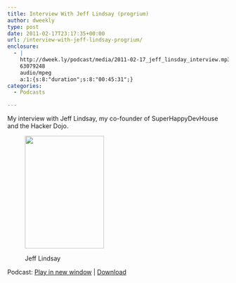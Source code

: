 ```yaml
---
title: Interview With Jeff Lindsay (progrium)
author: dweekly
type: post
date: 2011-02-17T23:17:35+00:00
url: /interview-with-jeff-lindsay-progrium/
enclosure:
  - |
    http://dweek.ly/podcast/media/2011-02-17_jeff_linsday_interview.mp3
    63079248
    audio/mpeg
    a:1:{s:8:"duration";s:8:"00:45:31";}
categories:
  - Podcasts

---
```

My interview with Jeff Lindsay, my co-founder of SuperHappyDevHouse and the Hacker Dojo.<figure id="attachment_454" style="width: 180px" class="wp-caption alignnone">

[<img class="size-full wp-image-454" title="2011-02-17_jeff_linsday_interview" src="http://blog.dweek.ly/wp-content/uploads/2012/02/2011-02-17_jeff_linsday_interview.jpeg" alt="" width="180" height="256" />][1]<figcaption class="wp-caption-text">Jeff Lindsay</figcaption></figure> 

<div class="powerpress_player" id="powerpress_player_9892">
</div>

<p class="powerpress_links powerpress_links_mp3">
  Podcast: <a href="http://dweek.ly/podcast/media/2011-02-17_jeff_linsday_interview.mp3" class="powerpress_link_pinw" target="_blank" title="Play in new window" onclick="return powerpress_pinw('https://blog.dweek.ly/?powerpress_pinw=453-podcast');" rel="nofollow">Play in new window</a> | <a href="http://dweek.ly/podcast/media/2011-02-17_jeff_linsday_interview.mp3" class="powerpress_link_d" title="Download" rel="nofollow" download="2011-02-17_jeff_linsday_interview.mp3">Download</a>
</p>

<!--powerpress_player-->

 [1]: http://blog.dweek.ly/wp-content/uploads/2012/02/2011-02-17_jeff_linsday_interview.jpeg